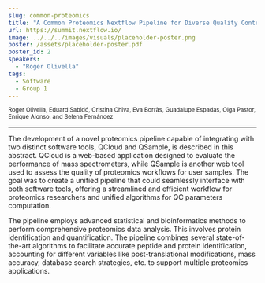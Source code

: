 ```yaml
---
slug: common-proteomics
title: "A Common Proteomics Nextflow Pipeline for Diverse Quality Control Processes: QCloud and QSample"
url: https://summit.nextflow.io/
image: ../../../images/visuals/placeholder-poster.png
poster: /assets/placeholder-poster.pdf
poster_id: 2
speakers:
  - "Roger Olivella"
tags:
  - Software
  - Group 1
---
```


<div className="mb-8">
  <small className="typo-small">
    Roger Olivella, Eduard Sabidó, Cristina Chiva, Eva Borràs, Guadalupe Espadas, Olga Pastor, Enrique Alonso, and Selena Fernández
  </small>
</div>

<hr className="border-t border-gray-50 mb-4 opacity-20" />

The development of a novel proteomics pipeline capable of integrating with two distinct software tools, QCloud and QSample, is described in this abstract. QCloud is a web-based application designed to evaluate the performance of mass spectrometers, while QSample is another web tool used to assess the quality of proteomics workflows for user samples. The goal was to create a unified pipeline that could seamlessly interface with both software tools, offering a streamlined and efficient workflow for proteomics researchers and unified algorithms for QC parameters computation.

The pipeline employs advanced statistical and bioinformatics methods to perform comprehensive proteomics data analysis. This involves protein identification and quantification. The pipeline combines several state-of-the-art algorithms to facilitate accurate peptide and protein identification, accounting for different variables like post-translational modifications, mass accuracy, database search strategies, etc. to support multiple proteomics applications.
